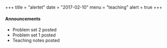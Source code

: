 +++
title = "alertet"
date = "2017-02-10"
menu = "teaching"
alert = true
+++

#### Announcements
- Problem set 2 posted
- Problem set 1 posted
- Teaching notes posted
